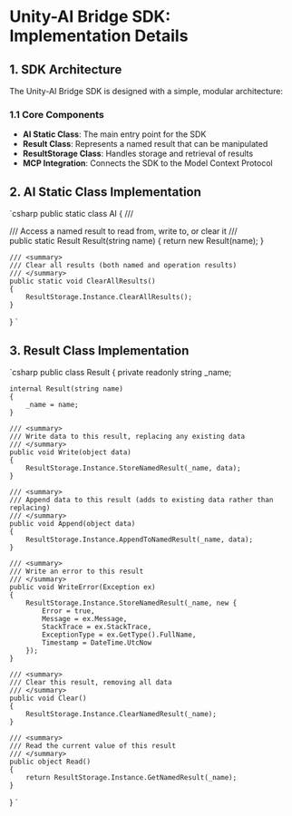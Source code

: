 # Unity-AI Bridge SDK: Implementation Details

## 1. SDK Architecture

The Unity-AI Bridge SDK is designed with a simple, modular architecture:

### 1.1 Core Components

- **AI Static Class**: The main entry point for the SDK
- **Result Class**: Represents a named result that can be manipulated
- **ResultStorage Class**: Handles storage and retrieval of results
- **MCP Integration**: Connects the SDK to the Model Context Protocol


## 2. AI Static Class Implementation

`csharp
public static class AI
{
    /// <summary>
    /// Access a named result to read from, write to, or clear it
    /// </summary>
    public static Result Result(string name)
    {
        return new Result(name);
    }
    
    /// <summary>
    /// Clear all results (both named and operation results)
    /// </summary>
    public static void ClearAllResults()
    {
        ResultStorage.Instance.ClearAllResults();
    }
}
`


## 3. Result Class Implementation

`csharp
public class Result
{
    private readonly string _name;
    
    internal Result(string name)
    {
        _name = name;
    }
    
    /// <summary>
    /// Write data to this result, replacing any existing data
    /// </summary>
    public void Write(object data)
    {
        ResultStorage.Instance.StoreNamedResult(_name, data);
    }
    
    /// <summary>
    /// Append data to this result (adds to existing data rather than replacing)
    /// </summary>
    public void Append(object data)
    {
        ResultStorage.Instance.AppendToNamedResult(_name, data);
    }
    
    /// <summary>
    /// Write an error to this result
    /// </summary>
    public void WriteError(Exception ex)
    {
        ResultStorage.Instance.StoreNamedResult(_name, new {
            Error = true,
            Message = ex.Message,
            StackTrace = ex.StackTrace,
            ExceptionType = ex.GetType().FullName,
            Timestamp = DateTime.UtcNow
        });
    }
    
    /// <summary>
    /// Clear this result, removing all data
    /// </summary>
    public void Clear()
    {
        ResultStorage.Instance.ClearNamedResult(_name);
    }
    
    /// <summary>
    /// Read the current value of this result
    /// </summary>
    public object Read()
    {
        return ResultStorage.Instance.GetNamedResult(_name);
    }
}
`
